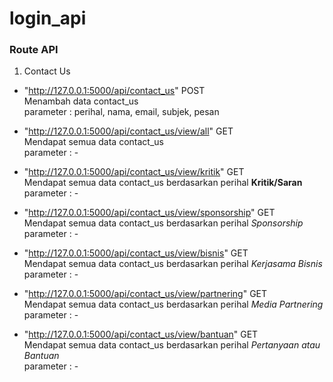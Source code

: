 # login_api

### Route API
1. Contact Us

- "http://127.0.0.1:5000/api/contact_us" POST<br>
Menambah data contact_us<br>
parameter : perihal, nama, email, subjek, pesan

- "http://127.0.0.1:5000/api/contact_us/view/all" GET <br>
Mendapat semua data contact_us<br>
parameter : -

- "http://127.0.0.1:5000/api/contact_us/view/kritik" GET <br>
Mendapat semua data contact_us berdasarkan perihal **Kritik/Saran**<br>
parameter : -

- "http://127.0.0.1:5000/api/contact_us/view/sponsorship" GET <br>
Mendapat semua data contact_us berdasarkan perihal *Sponsorship*<br>
parameter : -

- "http://127.0.0.1:5000/api/contact_us/view/bisnis" GET <br>
Mendapat semua data contact_us berdasarkan perihal *Kerjasama Bisnis*<br>
parameter : -

- "http://127.0.0.1:5000/api/contact_us/view/partnering" GET <br>
Mendapat semua data contact_us berdasarkan perihal *Media Partnering*<br>
parameter : -

- "http://127.0.0.1:5000/api/contact_us/view/bantuan" GET <br>
Mendapat semua data contact_us berdasarkan perihal *Pertanyaan atau Bantuan*<br>
parameter : -
